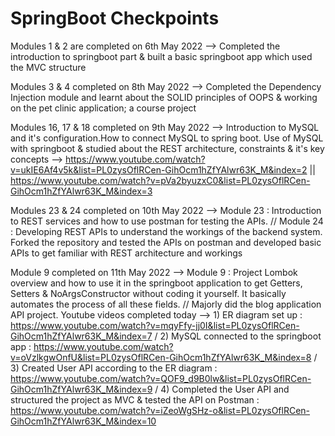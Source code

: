 # SpringBoot Checkpoints 
Modules 1 & 2 are completed on 6th May 2022 --> Completed the introduction to springboot part & built a basic springboot app which used the MVC structure

Modules 3 & 4 completed on 8th May 2022 --> Completed the Dependency Injection module and learnt about the SOLID principles of OOPS & working on the pet clinic application; a course project

Modules 16, 17 & 18 completed on 9th May 2022 --> Introduction to MySQL and it's configuration.How to connect MySQL to spring boot. Use of MySQL with springboot & studied about the REST architecture, constraints & it's key concepts --> https://www.youtube.com/watch?v=ukIE6Af4v5k&list=PL0zysOflRCen-GihOcm1hZfYAlwr63K_M&index=2 || https://www.youtube.com/watch?v=pVa2byuzxC0&list=PL0zysOflRCen-GihOcm1hZfYAlwr63K_M&index=3

Modules 23 & 24 completed on 10th May 2022 --> Module 23 : Introduction to REST services and how to use postman for testing the APIs. // Module 24 : Developing REST APIs to understand the workings of the backend system. Forked the repository and tested the APIs on postman and developed basic APIs to get familiar with REST architecture and workings

Module 9 completed on 11th May 2022 --> Module 9 : Project Lombok overview and how to use it in the springboot application to get Getters, Setters & NoArgsConstructor without coding it yourself. It basically automates the process of all these fields. // Majorly did the blog application API project. Youtube videos completed today --> 1) ER diagram set up : https://www.youtube.com/watch?v=mqyFfy-jj0I&list=PL0zysOflRCen-GihOcm1hZfYAlwr63K_M&index=7 / 2) MySQL connected to the springboot app : https://www.youtube.com/watch?v=oVzlkgwOnfU&list=PL0zysOflRCen-GihOcm1hZfYAlwr63K_M&index=8 / 3) Created User API according to the ER diagram : https://www.youtube.com/watch?v=QOF9_d9B0lw&list=PL0zysOflRCen-GihOcm1hZfYAlwr63K_M&index=9 / 4) Completed the User API and structured the project as MVC & tested the API on Postman : https://www.youtube.com/watch?v=iZeoWgSHz-o&list=PL0zysOflRCen-GihOcm1hZfYAlwr63K_M&index=10

